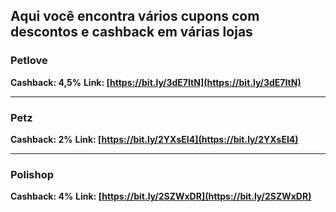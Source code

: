 ## Aqui você encontra vários cupons com descontos e cashback em várias lojas

### Petlove
**Cashback: 4,5%**
**Link: [https://bit.ly/3dE7ItN](https://bit.ly/3dE7ItN)**

---

### Petz
**Cashback: 2%**
**Link: [https://bit.ly/2YXsEI4](https://bit.ly/2YXsEI4)**

---

### Polishop
**Cashback: 4%**
**Link: [https://bit.ly/2SZWxDR](https://bit.ly/2SZWxDR)**
